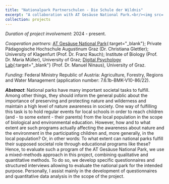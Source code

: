 ```yaml
---
title: "Nationalpark Partnerschulen - Die Schule der Wildnis"
excerpt: "A collaboration with AT Gesäuse National Park.<br/><img src='/images/gesäuse.jpg' width='400'>"
collection: projects
---
```


<i>Duration of project involvement</i>: 2024 - present.

<i>Cooperation partners</i>: [AT Gesäuse National Park](https://nationalpark-gesaeuse.at/en/){:target="_blank"}; Private Pädagogische Hochschule Augustinum Graz (Dr. Christiana Glettler); University of Klagenfurt (Prof. Dr. Franz Rauch); Institute of Biology (Prof. Dr. Maria Müller), University of Graz; [Digital Psychology Lab](https://digilab.uni-graz.at/en/){:target="_blank"} (Prof. Dr. Manuel Ninaus), University of Graz. 

<i>Funding</i>: Federal Ministry Republic of Austria: Agriculture, Forestry, Regions and Water Management (application number: 7.6.1b-BMK-V10-86/22).

<b><i>Abstract</i></b>: National parks have many important societal tasks to fulfill. Among other things, they should inform the general public about the importance of preserving and protecting nature and wilderness and maintain a high level of nature awareness in society. One way of fulfilling this task is to hold regular events for local schools in order to reach children (and - to some extent - their parents) from the local population in the scope of biological and environmental education. However, how and to what extent are such programs actually affecting the awareness about nature and the environment in the participating children and, more generally, in the local population? Or, in other words: To what extent can national parks fulfill their supposed societal role through educational programs like these? Hence, to evaluate such a program of the AT Gesäuse National Park, we use a mixed-methods approach in this project, combining qualitative and quantitative methods. To do so, we develop specific questionnaires and structured interviews allowing to evaluate the national park for the intended purpose. Personally, I assist mainly in the development of questionnaires and quantitative data analysis in the scope of the project.
